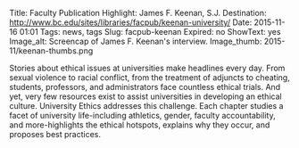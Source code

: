 Title: Faculty Publication Highlight: James F. Keenan, S.J.
Destination: http://www.bc.edu/sites/libraries/facpub/keenan-university/
Date: 2015-11-16 01:01 
Tags: news, tags 
Slug: facpub-keenan
Expired: no
ShowText: yes
Image_alt: Screencap of James F. Keenan's interview.
Image_thumb: 2015-11/keenan-thumbs.png

Stories about ethical issues at universities make headlines every day. From sexual violence to racial conflict, from the treatment of adjuncts to cheating, students, professors, and administrators face countless ethical trials. And yet, very few resources exist to assist universities in developing an ethical culture. University Ethics addresses this challenge. Each chapter studies a facet of university life-including athletics, gender, faculty accountability, and more-highlights the ethical hotspots, explains why they occur, and proposes best practices.